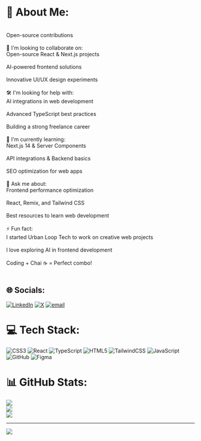# 💫 About Me:
<br>Open-source contributions<br><br>🤝 I'm looking to collaborate on:<br>Open-source React & Next.js projects<br><br>AI-powered frontend solutions<br><br>Innovative UI/UX design experiments<br><br>🛠 I'm looking for help with:<br>AI integrations in web development<br><br>Advanced TypeScript best practices<br><br>Building a strong freelance career<br><br>🌱 I'm currently learning:<br>Next.js 14 & Server Components<br><br>API integrations & Backend basics<br><br>SEO optimization for web apps<br><br>💬 Ask me about:<br>Frontend performance optimization<br><br>React, Remix, and Tailwind CSS<br><br>Best resources to learn web development<br><br>⚡ Fun fact:<br>I started Urban Loop Tech to work on creative web projects<br><br>I love exploring AI in frontend development<br><br>Coding + Chai ☕ = Perfect combo!<br><br>


## 🌐 Socials:
[![LinkedIn](https://img.shields.io/badge/LinkedIn-%230077B5.svg?logo=linkedin&logoColor=white)](https://linkedin.com/in/umairarshad-dev) [![X](https://img.shields.io/badge/X-black.svg?logo=X&logoColor=white)](https://x.com/umairarshad_dev) [![email](https://img.shields.io/badge/Email-D14836?logo=gmail&logoColor=white)](mailto:umairarshad6697@gamil.com) 

# 💻 Tech Stack:
![CSS3](https://img.shields.io/badge/css3-%231572B6.svg?style=for-the-badge&logo=css3&logoColor=white) ![React](https://img.shields.io/badge/react-%2320232a.svg?style=for-the-badge&logo=react&logoColor=%2361DAFB) ![TypeScript](https://img.shields.io/badge/typescript-%23007ACC.svg?style=for-the-badge&logo=typescript&logoColor=white) ![HTML5](https://img.shields.io/badge/html5-%23E34F26.svg?style=for-the-badge&logo=html5&logoColor=white) ![TailwindCSS](https://img.shields.io/badge/tailwindcss-%2338B2AC.svg?style=for-the-badge&logo=tailwind-css&logoColor=white) ![JavaScript](https://img.shields.io/badge/javascript-%23323330.svg?style=for-the-badge&logo=javascript&logoColor=%23F7DF1E) ![GitHub](https://img.shields.io/badge/github-%23121011.svg?style=for-the-badge&logo=github&logoColor=white) ![Figma](https://img.shields.io/badge/figma-%23F24E1E.svg?style=for-the-badge&logo=figma&logoColor=white)
# 📊 GitHub Stats:
![](https://github-readme-stats.vercel.app/api?username=umairarshad-dev&theme=dark&hide_border=false&include_all_commits=false&count_private=false)<br/>
![](https://nirzak-streak-stats.vercel.app/?user=umairarshad-dev&theme=dark&hide_border=false)<br/>
![](https://github-readme-stats.vercel.app/api/top-langs/?username=umairarshad-dev&theme=dark&hide_border=false&include_all_commits=false&count_private=false&layout=compact)

---
[![](https://visitcount.itsvg.in/api?id=umairarshad-dev&icon=0&color=0)](https://visitcount.itsvg.in)

<!-- Proudly created with GPRM ( https://gprm.itsvg.in ) -->
